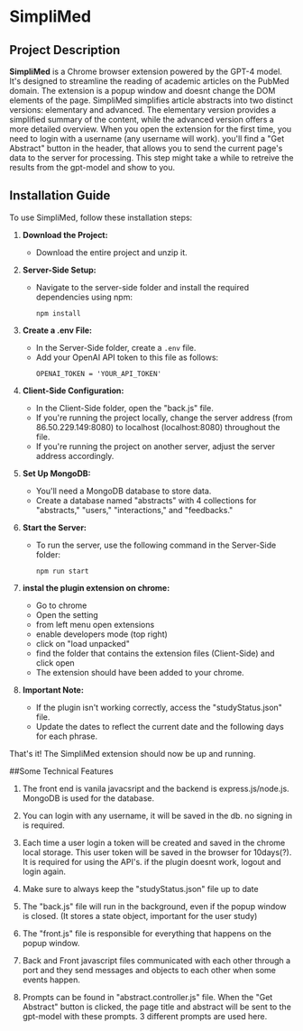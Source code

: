 # SimpliMed

## Project Description

**SimpliMed** is a Chrome browser extension powered by the GPT-4 model. It's designed to streamline the reading of academic articles on the PubMed domain. The extension is a popup window and doesnt change the DOM elements of the page. SimpliMed simplifies article abstracts into two distinct versions: elementary and advanced. The elementary version provides a simplified summary of the content, while the advanced version offers a more detailed overview. When you open the extension for the first time, you need to login with a username (any username will work). you'll find a "Get Abstract" button in the header, that allows you to send the current page's data to the server for processing. This step might take a while to retreive the results from the gpt-model and show to you.

## Installation Guide

To use SimpliMed, follow these installation steps:

1. **Download the Project:**

   - Download the entire project and unzip it.

2. **Server-Side Setup:**

   - Navigate to the server-side folder and install the required dependencies using npm:
     ```
     npm install
     ```

3. **Create a .env File:**

   - In the Server-Side folder, create a `.env` file.
   - Add your OpenAI API token to this file as follows:
     ```
     OPENAI_TOKEN = 'YOUR_API_TOKEN'
     ```

4. **Client-Side Configuration:**

   - In the Client-Side folder, open the "back.js" file.
   - If you're running the project locally, change the server address (from 86.50.229.149:8080) to localhost (localhost:8080) throughout the file.
   - If you're running the project on another server, adjust the server address accordingly.

5. **Set Up MongoDB:**

   - You'll need a MongoDB database to store data.
   - Create a database named "abstracts" with 4 collections for "abstracts," "users," "interactions," and "feedbacks."

6. **Start the Server:**
   - To run the server, use the following command in the Server-Side folder:
     ```
     npm run start
     ```
7. **instal the plugin extension on chrome:**

   - Go to chrome
   - Open the setting
   - from left menu open extensions
   - enable developers mode (top right)
   - click on "load unpacked"
   - find the folder that contains the extension files (Client-Side) and click open
   - The extension should have been added to your chrome.

8. **Important Note:**
   - If the plugin isn't working correctly, access the "studyStatus.json" file.
   - Update the dates to reflect the current date and the following days for each phrase.

That's it! The SimpliMed extension should now be up and running.

##Some Technical Features

1. The front end is vanila javacsript and the backend is express.js/node.js. MongoDB is used for the database.
2. You can login with any username, it will be saved in the db. no signing in is required.
3. Each time a user login a token will be created and saved in the chrome local storage. This user token will be saved in the browser for 10days(?). It is required for using the API's. if the plugin doesnt work, logout and login again.
4. Make sure to always keep the "studyStatus.json" file up to date
5. The "back.js" file will run in the background, even if the popup window is closed. (It stores a state object, important for the user study)
6. The "front.js" file is responsible for everything that happens on the popup window.

7. Back and Front javascript files communicated with each other through a port and they send messages and objects to each other when some events happen.

8. Prompts can be found in "abstract.controller.js" file. When the "Get Abstract" button is clicked, the page title and abstract will be sent to the gpt-model with these prompts. 3 different prompts are used here.
